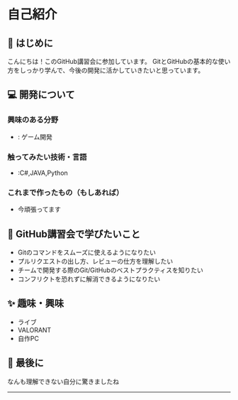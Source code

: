# 自己紹介

## 👋 はじめに

こんにちは！このGitHub講習会に参加しています。
GitとGitHubの基本的な使い方をしっかり学んで、今後の開発に活かしていきたいと思っています。

## 💻 開発について

### 興味のある分野
* : ゲーム開発

### 触ってみたい技術・言語
* :C#,JAVA,Python

### これまで作ったもの（もしあれば）
* 今頑張ってます


## 🚀 GitHub講習会で学びたいこと

* Gitのコマンドをスムーズに使えるようになりたい
* プルリクエストの出し方、レビューの仕方を理解したい
* チームで開発する際のGit/GitHubのベストプラクティスを知りたい
* コンフリクトを恐れずに解消できるようになりたい

## ✨ 趣味・興味

* ライブ
* VALORANT
* 自作PC

## 🤝 最後に

なんも理解できない自分に驚きましたね

---